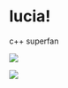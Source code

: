 # lucia!

c++ superfan

[![](https://github-readme-stats.vercel.app/api/top-langs/?username=saturnaliam&layout=compact&langs_count=6&hide=CMake&custom_title=lucia%20languages%21%21)](https://github.com/anuraghazra/github-readme-stats)

![](https://github-readme-stats.vercel.app/api?username=saturnaliam&show_icons=true)
